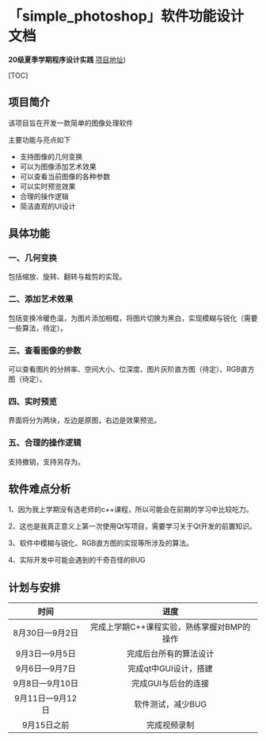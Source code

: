 # 「simple_photoshop」软件功能设计文档

**20级夏季学期程序设计实践**    [项目地址](https://github.com/z-yyy/simple_photoshop))



[TOC]

##  项目简介

  该项目旨在开发一款简单的图像处理软件

  主要功能与亮点如下

* 支持图像的几何变换
* 可以为图像添加艺术效果
* 可以查看当前图像的各种参数
* 可以实时预览效果
* 合理的操作逻辑
* 简洁直观的UI设计
## 具体功能
###  一、几何变换

包括缩放、旋转、翻转与裁剪的实现。

### 二、添加艺术效果

包括变换冷暖色温，为图片添加相框，将图片切换为黑白，实现模糊与锐化（需要一些算法，待定）。

### 三、查看图像的参数

可以查看图片的分辨率、空间大小、位深度、图片灰阶直方图（待定）、RGB直方图（待定）。

### 四、实时预览

界面将分为两块，左边是原图，右边是效果预览。

### 五、合理的操作逻辑

支持撤销，支持另存为。

## 软件难点分析

1、因为我上学期没有选老师的c++课程，所以可能会在前期的学习中比较吃力。

2、这也是我真正意义上第一次使用Qt写项目，需要学习关于Qt开发的前置知识。

3、软件中模糊与锐化、RGB直方图的实现等所涉及的算法。

4、实际开发中可能会遇到的千奇百怪的BUG

## 计划与安排

|      时间       |                    进度                    |
| :-------------: | :----------------------------------------: |
| 8月30日—9月2日  | 完成上学期C++课程实验，熟练掌握对BMP的操作 |
|  9月3日—9月5日  |           完成后台所有的算法设计           |
|  9月6日—9月7日  |           完成qt中GUI设计，搭建            |
| 9月8日—9月10日  |            完成GUI与后台的连接             |
| 9月11日—9月12日 |             软件测试，减少BUG              |
|   9月15日之前   |                完成视频录制                |

